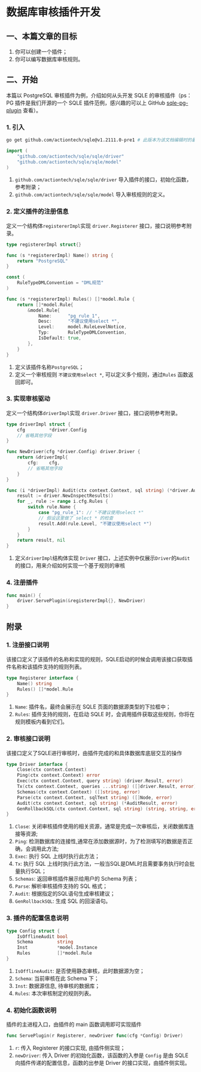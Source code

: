 # 数据库审核插件开发
## 一、本篇文章的目标
1. 你可以创建一个插件；
2. 你可以编写数据库审核规则。

## 二、开始
本篇以 PostgreSQL 审核插件为例，介绍如何从头开发 SQLE 的审核插件（ps：PG 插件是我们开源的一个 SQLE 插件范例，感兴趣的可以上 GitHub [sqle-pg-plugin](https://github.com/actiontech/sqle-pg-plugin) 查看）。

### 1. 引入
```bash
go get github.com/actiontech/sqle@v1.2111.0-pre1 # 此版本为该文档编辑时的最新版本
```
``` go
import (
	"github.com/actiontech/sqle/sqle/driver"
	"github.com/actiontech/sqle/sqle/model"
)
```
1. `github.com/actiontech/sqle/sqle/driver` 导入插件的接口，初始化函数，参考附录；
2. `github.com/actiontech/sqle/sqle/model` 导入审核规则的定义。

### 2. 定义插件的注册信息
定义一个结构体`registererImpl`实现 `driver.Registerer` 接口，接口说明参考附录。
```go
type registererImpl struct{}

func (s *registererImpl) Name() string {
    return "PostgreSQL"
}

const (
    RuleTypeDMLConvention = "DML规范"
)

func (s *registererImpl) Rules() []*model.Rule {
    return []*model.Rule{
        &model.Rule{
            Name:      "pg_rule_1",
            Desc:      "不建议使用select *",
            Level:     model.RuleLevelNotice,
            Typ:       RuleTypeDMLConvention,
            IsDefault: true,
        },
    }
}
```
1. 定义该插件名称`PostgreSQL`；
2. 定义一个审核规则 `不建议使用select *`, 可以定义多个规则，通过`Rules` 函数返回即可。

### 3. 实现审核驱动
定义一个结构体`driverImpl`实现 `driver.Driver` 接口，接口说明参考附录。
```go
type driverImpl struct {
	cfg         *driver.Config 
	// 省略其他字段 
}

func NewDriver(cfg *driver.Config) driver.Driver {
	return &driverImpl{
		cfg:    cfg, 
		// 省略其他字段
	}
}

func (i *driverImpl) Audit(ctx context.Context, sql string) (*driver.AuditResult, error) {
    result := driver.NewInspectResults()
    for _, rule := range i.cfg.Rules {
        switch rule.Name {
            case "pg_rule_1": // "不建议使用select *"
            // 假设这里做了 select * 的检查
            result.Add(rule.Level, "不建议使用select *")
        }
    }
    return result, nil
}
```
1. 定义`driverImpl`结构体实现 `Driver` 接口，上述实例中仅展示`Driver`的`Audit`的接口，用来介绍如何实现一个基于规则的审核

### 4. 注册插件
```go
func main() {
	driver.ServePlugin(&registererImpl{}, NewDriver)
}
```

## 附录
### 1. 注册接口说明
该接口定义了该插件的名称和实现的规则，SQLE启动的时候会调用该接口获取插件名称和该插件支持的规则列表。
```go
type Registerer interface {
	Name() string
	Rules() []*model.Rule
}
```
1. `Name`: 插件名，最终会展示在 SQLE 页面的数据源类型的下拉框中；
2. `Rules`: 插件支持的规则，在启动 SQLE 时，会调用插件获取这些规则，你将在规则模板内看到它们。

### 2. 审核接口说明
该接口定义了SQLE进行审核时，由插件完成的和具体数据库底层交互的操作
```go
type Driver interface {
	Close(ctx context.Context)
	Ping(ctx context.Context) error
	Exec(ctx context.Context, query string) (driver.Result, error)
	Tx(ctx context.Context, queries ...string) ([]driver.Result, error)
	Schemas(ctx context.Context) ([]string, error)
	Parse(ctx context.Context, sqlText string) ([]Node, error)
	Audit(ctx context.Context, sql string) (*AuditResult, error)
	GenRollbackSQL(ctx context.Context, sql string) (string, string, error)
}
```
1. `Close`: 关闭审核插件使用的相关资源，通常是完成一次审核后，关闭数据库连接等资源;
2. `Ping`: 检测数据库的连接性,通常在添加数据源时，为了检测填写的数据是否正确，会调用此方法;
3. `Exec`: 执行 SQL 上线时执行此方法；
4. `Tx`: 执行 SQL 上线时执行此方法，一般当SQL是DML时且需要事务执行时会批量执行SQL；
5. `Schemas`: 返回审核插件展示给用户的 Schema 列表；
6. `Parse`: 解析审核插件支持的 SQL 格式；
7. `Audit`: 根据指定的SQL语句生成审核建议；
8. `GenRollbackSQL`: 生成 SQL 的回滚语句。

### 3. 插件的配置信息说明
```go
type Config struct {
	IsOfflineAudit bool
	Schema         string
	Inst           *model.Instance
	Rules          []*model.Rule
}
```
1. `IsOfflineAudit`: 是否使用静态审核，此时数据源为空；
2. `Schema`: 当前审核在此 Schema 下；
3. `Inst`: 数据源信息, 待审核的数据库；
4. `Rules`: 本次审核制定的规则列表。

### 4. 初始化函数说明
插件的主进程入口，由插件的 main 函数调用即可实现插件
```go
func ServePlugin(r Registerer, newDriver func(cfg *Config) Driver)
```
1. `r`: 传入 Registerer 的接口实现, 由插件侧实现； 
2. `newDriver`: 传入 Driver 的初始化函数，该函数的入参是 `Config` 是由 SQLE 向插件传递的配置信息，函数的出参是 Driver 的接口实现，由插件侧实现。

